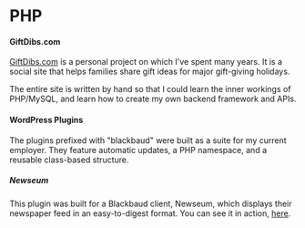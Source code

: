 <h1>PHP</h1>
<h4>GiftDibs.com</h4>
<p><a href="http://giftdibs.com" target="_blank">GiftDibs.com</a> is a personal project on which I've spent many years. It is a social site that helps families share gift ideas for major gift-giving holidays.</p>
<p>The entire site is written by hand so that I could learn the inner workings of PHP/MySQL, and learn how to create my own backend framework and APIs.</p>
<h4>WordPress Plugins</h4>
<p>The plugins prefixed with "blackbaud" were built as a suite for my current employer. They feature automatic updates, a PHP namespace, and a reusable class-based structure.</p>
<h5>Newseum</h5>
<p>This plugin was built for a Blackbaud client, Newseum, which displays their newspaper feed in an easy-to-digest format. You can see it in action, <a href="http://www.newseum.org/todaysfrontpages/" target="_blank">here</a>.</p>
